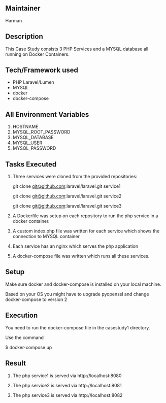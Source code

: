 ## Maintainer
Harman

## Description
This Case Study consists 3 PHP Services and a MYSQL database all running on Docker Containers.
  
## Tech/Framework used
* PHP Laravel/Lumen
* MYSQL
* docker
* docker-compose

## All Environment Variables
1. HOSTNAME
2. MYSQL_ROOT_PASSWORD
3. MYSQL_DATABASE
4. MYSQL_USER
5. MYSQL_PASSWORD

## Tasks Executed
1. Three services were cloned from the provided repositories:

	 git clone git@github.com:laravel/laravel.git service1

 	git clone git@github.com:laravel/laravel.git service2

 	git clone git@github.com:laravel/laravel.git service3

2. A Dockerfile was setup on each repository to run the php service in a docker container.

3. A custom index.php file was written for each service which shows the connection to MYSQL container

4. Each service has an nginx which serves the php application

5. A docker-compose file was written which runs all these services.

## Setup
Make sure docker and docker-compose is installed on your local machine.

Based on your OS you might have to upgrade pyopenssl and change docker-compose to version 2

## Execution
You need to run the docker-compose file in the casestudy1 directory.

Use the command

$ docker-compose up

## Result

1. The php service1 is served via http://localhost:8080

2. The php service2 is served via http://localhost:8081

3. The php service3 is served via http://localhost:8082
